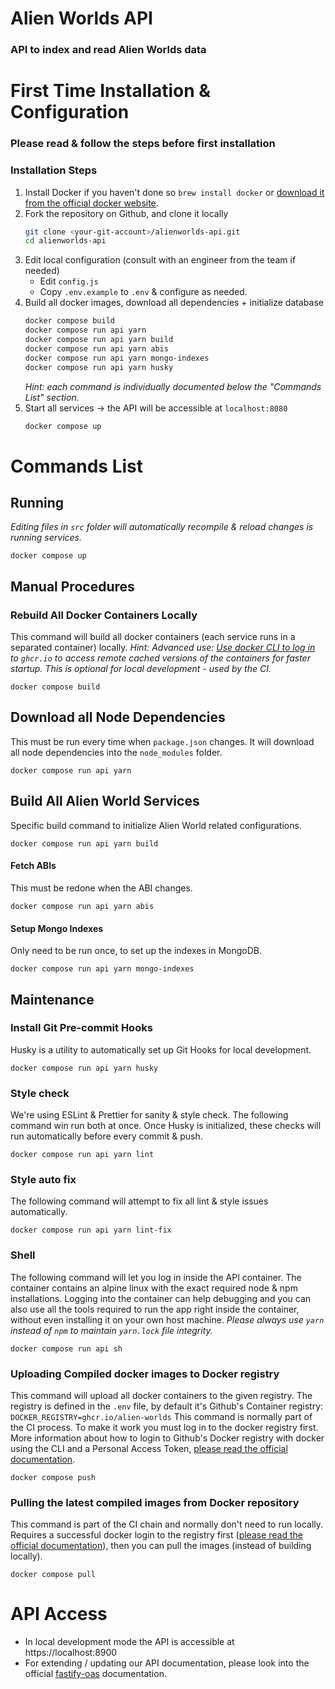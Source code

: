 # Alien Worlds API

### API to index and read Alien Worlds data

# First Time Installation & Configuration

### Please read & follow the steps before first installation

### Installation Steps

1. Install Docker if you haven't done so
   `brew install docker` or [download it from the official docker website](https://www.docker.com/products/docker-desktop).
2. Fork the repository on Github, and clone it locally
   ```bash
   git clone <your-git-account>/alienworlds-api.git
   cd alienworlds-api
   ```
3. Edit local configuration (consult with an engineer from the team if needed)
   - Edit `config.js`
   - Copy `.env.example` to `.env` & configure as needed.
4. Build all docker images, download all dependencies + initialize database
   ```bash
   docker compose build
   docker compose run api yarn
   docker compose run api yarn build
   docker compose run api yarn abis
   docker compose run api yarn mongo-indexes
   docker compose run api yarn husky
   ```
   _Hint: each command is individually documented below the "Commands List" section._
5. Start all services -> the API will be accessible at `localhost:8080`
   ```bash
   docker compose up
   ```

# Commands List

## Running

_Editing files in `src` folder will automatically recompile & reload changes is running services._

`docker compose up`

## Manual Procedures

### Rebuild All Docker Containers Locally

This command will build all docker containers (each service runs in a separated container) locally.
_Hint: Advanced use: [Use docker CLI to log in](https://docs.github.com/en/packages/working-with-a-github-packages-registry/working-with-the-container-registry) to `ghcr.io` to access remote cached versions of the containers for faster startup. This is optional for local development - used by the CI._

`docker compose build`

## Download all Node Dependencies

This must be run every time when `package.json` changes. It will download all node dependencies into the `node_modules` folder.

`docker compose run api yarn`

## Build All Alien World Services

Specific build command to initialize Alien World related configurations.

`docker compose run api yarn build`

#### Fetch ABIs

This must be redone when the ABI changes.

`docker compose run api yarn abis`

#### Setup Mongo Indexes

Only need to be run once, to set up the indexes in MongoDB.

`docker compose run api yarn mongo-indexes`

## Maintenance

### Install Git Pre-commit Hooks

Husky is a utility to automatically set up Git Hooks for local development.

`docker compose run api yarn husky`

### Style check

We're using ESLint & Prettier for sanity & style check. The following command win run both at once.
Once Husky is initialized, these checks will run automatically before every commit & push.

`docker compose run api yarn lint`

### Style auto fix

The following command will attempt to fix all lint & style issues automatically.

`docker compose run api yarn lint-fix`

### Shell

The following command will let you log in inside the API container. The container contains an alpine linux with the exact required node & npm installations. Logging into the container can help debugging and you can also use all the tools required to run the app right inside the container, without even installing it on your own host machine.
_Please always use `yarn` instead of `npm` to maintain `yarn.lock` file integrity._

`docker compose run api sh`

### Uploading Compiled docker images to Docker registry

This command will upload all docker containers to the given registry.
The registry is defined in the `.env` file, by default it's Github's Container registry: `DOCKER_REGISTRY=ghcr.io/alien-worlds`
This command is normally part of the CI process. To make it work you must log in to the docker registry first.
More information about how to login to Github's Docker registry with docker using the CLI and a Personal Access Token, [please read the official documentation](https://docs.github.com/en/packages/working-with-a-github-packages-registry/working-with-the-container-registry).

`docker compose push`

### Pulling the latest compiled images from Docker repository

This command is part of the CI chain and normally don't need to run locally.
Requires a successful docker login to the registry first ([please read the official documentation](https://docs.github.com/en/packages/working-with-a-github-packages-registry/working-with-the-container-registry)), then you can pull the images (instead of building locally).

`docker compose pull`

# API Access

- In local development mode the API is accessible at https://localhost:8900
- For extending / updating our API documentation, please look into the official [fastify-oas](https://github.com/SkeLLLa/fastify-oas) documentation.
